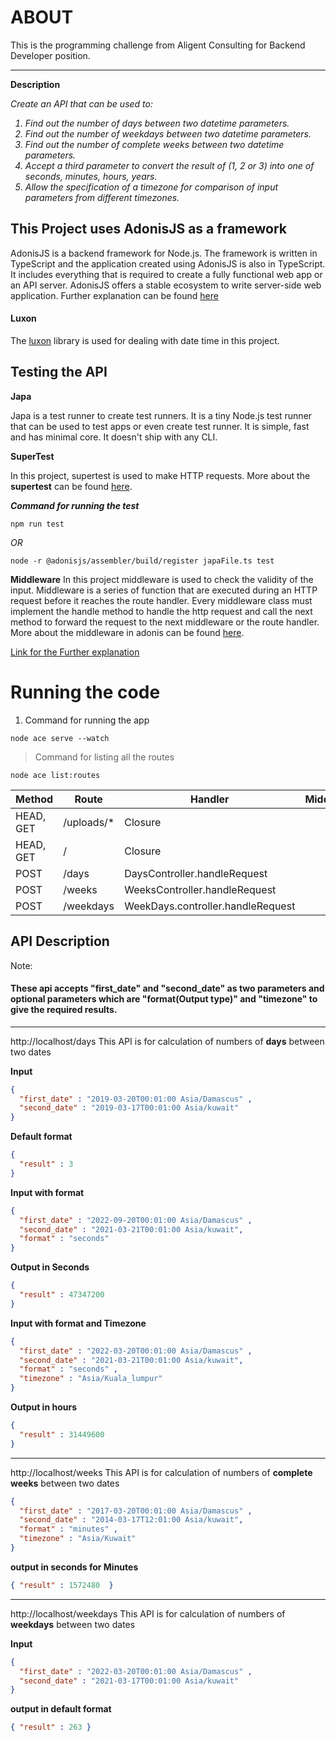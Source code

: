 <h1>ABOUT</h1>
This is the programming challenge from Aligent Consulting for Backend Developer position.
<hr>
<strong> Description</strong>

<i>Create an API that can be used to:
1. Find out the number of days between two datetime parameters.
2. Find out the number of weekdays between two datetime parameters.
3. Find out the number of complete weeks between two datetime parameters.
4. Accept a third parameter to convert the result of (1, 2 or 3) into one of
seconds, minutes, hours, years.
5. Allow the specification of a timezone for comparison of input parameters from
different timezones.
</i>

<h2><strong> This Project uses AdonisJS as a framework </strong></h2>

AdonisJS is a backend framework for Node.js. The framework is written in TypeScript and the application created using AdonisJS is also in TypeScript. It includes everything that is required to create a fully functional web app or an API server. AdonisJS offers a stable ecosystem to write server-side web application. Further explanation can be found [here](https://adonisjs.com/)

<h4>Luxon</h4>

The [luxon](https://moment.github.io/luxon/) library is used for dealing with date time in this project.


<h2>Testing the API</h2>
<strong>Japa</strong>

Japa is a test runner to create test runners. It is a tiny Node.js test runner that can be used to test apps or even create test runner. It is simple, fast
and has minimal core. It doesn't ship with any CLI. 

<strong>SuperTest</strong>

In this project, supertest is used to make HTTP requests. More about the <strong>supertest</strong> can be found [here](https://github.com/visionmedia/supertest/).

<strong><i>Command for running the test</i></strong>

```
npm run test
```

<i>OR</i>
```
node -r @adonisjs/assembler/build/register japaFile.ts test
```


<strong>Middleware</strong>
In this project middleware is used to check the validity of the input. Middleware is a series of function that are executed during an HTTP request before it
reaches the route handler. Every middleware class must implement the handle method to handle the http request and call the next method to forward the request 
to the next middleware or the route handler. More about the middleware in adonis can be found [here](https://docs.adonisjs.com/guides/middleware#document).

[Link for the Further explanation](https://www.youtube.com/watch?v=HxkCHZ3ek-4)


<h1><strong>Running the code</strong></h1>


1. Command for running the app
```
node ace serve --watch
```

> Command for listing all the routes
```
node ace list:routes
```


Method | Route | Handler | Middleware | Name |
--- | --- | --- | --- |--- |
HEAD, GET | /uploads/* | Closure | | drive.local.serve | 
HEAD, GET | / | Closure | | | 
POST  | /days | DaysController.handleRequest | |  | 
POST | /weeks | WeeksController.handleRequest | |  | 
POST | /weekdays | WeekDays.controller.handleRequest | | |


<h2>API Description</h2>
Note:
<h4>These api accepts "first_date" and "second_date" as two parameters and optional parameters which are "format(Output type)" and "timezone" to give the required results.</h4>
<hr>

http://localhost/days
This API is for calculation of numbers of <strong>days</strong> between two dates

<strong>Input</strong>
  
```json
{ 
  "first_date" : "2019-03-20T00:01:00 Asia/Damascus" ,
  "second_date" : "2019-03-17T00:01:00 Asia/kuwait"
}
```

<strong>Default format</strong>

```json
{ 
  "result" : 3 
}
```

<strong>Input with format</strong>

```json
{ 
  "first_date" : "2022-09-20T00:01:00 Asia/Damascus" ,
  "second_date" : "2021-03-21T00:01:00 Asia/kuwait",
  "format" : "seconds"  
}
```

<strong>Output in Seconds</strong>

```json
{ 
  "result" : 47347200
}
```

<strong>Input with format and Timezone</strong>

```json
{ 
  "first_date" : "2022-03-20T00:01:00 Asia/Damascus" ,
  "second_date" : "2021-03-21T00:01:00 Asia/kuwait",
  "format" : "seconds" ,
  "timezone" : "Asia/Kuala_lumpur"
}
```

<strong>Output in hours</strong>

```json
{ 
  "result" : 31449600
}
```
<hr>

http://localhost/weeks
This API is for calculation of numbers of <strong>complete weeks</strong> between two dates

```json
{ 
  "first_date" : "2017-03-20T00:01:00 Asia/Damascus" ,
  "second_date" : "2014-03-17T12:01:00 Asia/kuwait",
  "format" : "minutes" ,
  "timezone" : "Asia/Kuwait"
}
```

<strong>output in seconds for Minutes</strong>

```json
{ "result" : 1572480  }
```
<hr>

http://localhost/weekdays
This API is for calculation of numbers of <strong>weekdays</strong> between two dates

<strong>Input</strong>
```json
{ 
  "first_date" : "2022-03-20T00:01:00 Asia/Damascus" ,
  "second_date" : "2021-03-17T00:01:00 Asia/kuwait"
}
```

<strong>output in default format</strong>

```json
{ "result" : 263 }
```




